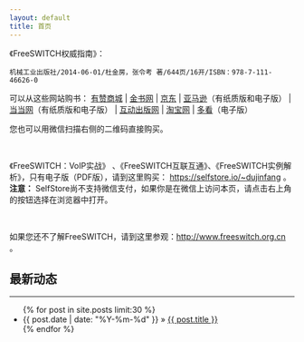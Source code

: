 ```yaml
---
layout: default
title: 首页
---
```


《FreeSWITCH权威指南》：

    机械工业出版社/2014-06-01/杜金房，张令考 著/644页/16开/ISBN：978-7-111-46626-0

可以从这些网站购书：
[有赞商城](http://wap.koudaitong.com/v2/showcase/goods?alias=vmrygm92&activity=&ps=320)
| [金书网](http://www.golden-book.com/booksinfo/17/1753082.html)
| [京东](http://item.jd.com/11472569.html)
| [亚马逊](http://www.amazon.cn/FreeSWITCH%E6%9D%83%E5%A8%81%E6%8C%87%E5%8D%97-%E6%9D%9C%E9%87%91%E6%88%BF/dp/B00KMJ2OOY/qid=1401772222&sr=8-1&keywords=FreeSWITCH%E6%9D%83%E5%A8%81%E6%8C%87%E5%8D%97#)（有纸质版和电子版）
| [当当网](http://product.dangdang.com/23486629.html#ddclick?act=click&pos=23486629_0_0_q&cat=&key=FreeSWITCH%C8%A8%CD%FE%D6%B8%C4%CF&qinfo=1_1_48&pinfo=&minfo=&ninfo=&custid=&permid=20140210213048766540706674106335572&ref=http%3A%2F%2Fwww.dangdang.com%2F&rcount=&type=&t=1401772355000)（有纸质版和电子版）
| [互动出版网](http://product.china-pub.com/3770217)
| [淘宝网](http://s.taobao.com/search?q=FreeSWITCH%C8%A8%CD%FE%D6%B8%C4%CF&commend=all&ssid=s5-e&search_type=item&sourceId=tb.index&spm=1.7274553.1997520841.1&initiative_id=tbindexz_20140604)
| [多看](http://www.duokan.com/book/52410)（电子版）

您也可以用微信扫描右侧的二维码直接购买。

<br style="clear:both">

《FreeSWITCH：VoIP实战》 、《FreeSWITCH互联互通》、《FreeSWITCH实例解析》，只有电子版（PDF版），请到这里购买： <https://selfstore.io/~dujinfang> 。**注意：** SelfStore尚不支持微信支付，如果你是在微信上访问本页，请点击右上角的按钮选择在浏览器中打开。


<!--
<br style="clear:both">
<ul>
<li class="book">
    <div>
        <div style="min-height:300px" onclick="$('#fsdg').toggle();$('#fsdg-buy').toggle();">
            <img src="/images/fsdg.png" alt="FreeSWITCH权威指南" id="fsdg"/>
            <span id="fsdg-buy" style="display:none">本书有纸版和电子版，您可以按本站顶部的说明选择您喜欢的电商网站购买。
            </span>
        <div style="text-align:center">（纸书+电子书）
        </div>
    </div>
</li>
<li class="book">
    <div>
        <a href="https://selfstore.io/products/415" target="_blank"/>
            <div style="min-height:280px"><img src="/images/fsinterop.png" alt="FreeSWITCH互联互通"/></div>
        </a>
        <div style="text-align:center">（电子书）
        </div>
    </div>
</li>
<li class="book">
    <div>
        <a href="https://selfstore.io/products/417" target="_blank"/>
            <div style="min-height:280px"><img src="/images/fsinaction.png" alt="FreeSWITCH：VoIP实战"/></div>
        </a>
        <div style="text-align:center">（电子书）
        </div>
    </div>
</li>
</ul>
-->
<br style="clear:both">

如果您还不了解FreeSWITCH，请到这里参观：<http://www.freeswitch.org.cn> 。
<br>

## 最新动态
<hr>

<ul class="posts">
  {% for post in site.posts limit:30 %}
    <li><span>{{ post.date | date: "%Y-%m-%d" }}</span> &raquo; <a href="{{ post.url }}">{{ post.title }}</a></li>
  {% endfor %}

</ul>

<br><br>
